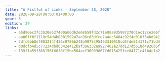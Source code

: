```yaml
---
title: "A Fistful of Links - September 28, 2020"
date: 2020-09-28T00:00:01+00:00
year: 3
edition: 39
links:
    - a5d90ec3fc3b20e527400a06d62e68659fd2c71e98a935987270d1ec12ce266f
    - aa06ff8f1118c54d4b080150247ae96c83dfce7a4ec3404c92f4d018f540d941
    - 2dfc6bb8df003214f436c9786b240a9075395463310918cd5fde514171c71bd4
    - d0dcfb4d5c77234dbd6342e412b9f386332e9927402a27dd127db618d4926b5f
    - 139f1a59f368156f68f8f15be564acf36909867fd015425fee84771c41b4cfa2
---
```


